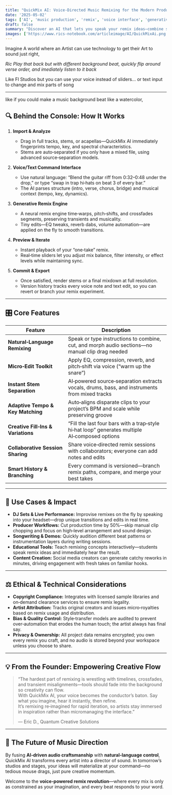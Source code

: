```yaml
---
title: "QuickMix AI: Voice‑Directed Music Remixing for the Modern Producer"  
date: '2025-05-02'  
tags: ['AI', 'music production', 'remix', 'voice interface', 'generative audio', 'DJ tools']  
draft: false  
summary: "Discover an AI that lets you speak your remix ideas—combine sections, tweak beats, and audition multiple versions with simple voice or text commands, while preserving your creative touch."  
images: ['https://www.rics-notebook.com/articleimage/AI/QuickMixAi.png']  
---
```

Imagine A world where an Artist can use technology to get their Art to sound just right, 

*Ric Play that back but with different background beat, quickly flip around verse order, and imediately listen to it back*

Like Fl Studios but you can use your voice instead of sliders... or text input to change and mix parts of song

---

like if you could make a music background beat like a watercolor, 

## 🔍 Behind the Console: How It Works

1. **Import & Analyze**  
   - Drag in full tracks, stems, or acapellas—QuickMix AI immediately fingerprints tempo, key, and spectral characteristics.  
   - Stems are auto‑separated if you only have a mixed file, using advanced source‑separation models.

2. **Voice/Text Command Interface**  
   - Use natural language: “Blend the guitar riff from 0:32–0:48 under the drop,” or type “swap in trap hi‑hats on beat 3 of every bar.”  
   - The AI parses structure (intro, verse, chorus, bridge) and musical context (tempo, key, dynamics).

3. **Generative Remix Engine**  
   - A neural remix engine time‑warps, pitch‑shifts, and crossfades segments, preserving transients and musicality.  
   - Tiny edits—EQ tweaks, reverb dabs, volume automation—are applied on the fly to smooth transitions.

4. **Preview & Iterate**  
   - Instant playback of your “one‑take” remix.  
   - Real‑time sliders let you adjust mix balance, filter intensity, or effect levels while maintaining sync.

5. **Commit & Export**  
   - Once satisfied, render stems or a final mixdown at full resolution.  
   - Version history tracks every voice note and text edit, so you can revert or branch your remix experiment.

---

## 🎛️ Core Features

| Feature                          | Description                                                                                   |
|----------------------------------|-----------------------------------------------------------------------------------------------|
| **Natural‑Language Remixing**     | Speak or type instructions to combine, cut, and morph audio sections—no manual clip drag needed |
| **Micro‑Edit Toolkit**            | Apply EQ, compression, reverb, and pitch‑shift via voice (“warm up the snare”)                |
| **Instant Stem Separation**       | AI‑powered source‑separation extracts vocals, drums, bass, and instruments from mixed tracks  |
| **Adaptive Tempo & Key Matching** | Auto‑aligns disparate clips to your project’s BPM and scale while preserving groove           |
| **Creative Fill‑Ins & Variations**| “Fill the last four bars with a trap‑style hi‑hat loop” generates multiple AI‑composed options |
| **Collaborative Session Sharing** | Share voice‑directed remix sessions with collaborators; everyone can add notes and edits      |
| **Smart History & Branching**     | Every command is versioned—branch remix paths, compare, and merge your best takes             |

---

## 🚀 Use Cases & Impact

- **DJ Sets & Live Performance:** Improvise remixes on the fly by speaking into your headset—drop unique transitions and edits in real time.  
- **Producer Workflows:** Cut production time by 50%—skip manual clip chopping and focus on high‑level arrangement and sound design.  
- **Songwriting & Demos:** Quickly audition different beat patterns or instrumentation layers during writing sessions.  
- **Educational Tools:** Teach remixing concepts interactively—students speak remix ideas and immediately hear the result.  
- **Content Creation:** Social media creators can generate catchy reworks in minutes, driving engagement with fresh takes on familiar hooks.

---

## ⚖️ Ethical & Technical Considerations

- **Copyright Compliance:** Integrates with licensed sample libraries and on‑demand clearance services to ensure remix legality.  
- **Artist Attribution:** Tracks original creators and issues micro‑royalties based on remix usage and distribution.  
- **Bias & Quality Control:** Style‑transfer models are audited to prevent over‑automation that erodes the human touch; the artist always has final say.  
- **Privacy & Ownership:** All project data remains encrypted; you own every remix you craft, and no audio is stored beyond your workspace unless you choose to share.

---

## 💡 From the Founder: Empowering Creative Flow

> “The hardest part of remixing is wrestling with timelines, crossfades, and transient misalignments—tools should fade into the background so creativity can flow.  
> With QuickMix AI, your voice becomes the conductor’s baton. Say what you imagine, hear it instantly, then refine.  
> It’s remixing re‑imagined for rapid iteration, so artists stay immersed in inspiration rather than micromanaging the interface.”  
>  
> — Eric D., Quantum Creative Solutions

---

## 🌟 The Future of Music Direction

By fusing **AI‑driven audio craftsmanship** with **natural‑language control**, QuickMix AI transforms every artist into a director of sound. In tomorrow’s studios and stages, your ideas will materialize at your command—no tedious mouse drags, just pure creative momentum.

Welcome to the **voice‑powered remix revolution**—where every mix is only as constrained as your imagination, and every beat responds to your word.  
```
